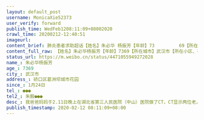 ```yaml
---
layout: default_post
username: MonicaXie52373
user_verify: forward
publish_time: WedFeb1208:11:09+08002020
crawl_time: 20200212-12:40:51
imageurl: 
content_brief: 肺炎患者求助超话【姓名】朱必华 杨振芳【年龄】73         69【所在城市】武汉市【所在小区、社区】硚口区葛洲坝城市花园【患病时间】1月24日【联系方式】●●●【其他紧急联系人】朱毅●●●【病情描述】 我爸爸妈妈于 2.11日晚上在湖北省第三人民医院（中山）医院做了CT，CT ...全文
content_full_raw: 【姓名】朱必华杨振芳【年龄】7369【所在城市】武汉市【所在小区、社区】硚口区葛洲坝城市花园【患病时间】1月24日【联系方式】●●●【其他紧急联系人】朱毅●●●【病情描述】我爸爸妈妈于2.11日晚上在湖北省第三人民医院（中山）医院做了CT，CT显示两位老人均有严重肺部感染的情况，目前爸爸现已十多日未进食，咳嗽、浑身乏力，瘫倒在床，无法行走相关情况，我本人在外地，由于疫情隔离无法回到武汉照顾张罗，心急如焚，我的父母年纪大病情经不起拖延，真的急需住院治疗。现在医院和社区不安排做核酸测试，就没办法确诊去医院接受治疗，求求大家帮帮我们，我们不想爸爸妈妈拖到病危，不能得到及时的治疗从而不能见一面就离开人世。
status_url: https://m.weibo.cn/status/4471055949272028
name_: 朱必华杨振芳
age_: 7369
city_: 武汉市
address_: 硚口区葛洲坝城市花园
since_: 1月24日
tel_: ●●●
tel2_: 朱毅●●●
desc_: 我爸爸妈妈于2.11日晚上在湖北省第三人民医院（中山）医院做了CT，CT显示两位老人均有严重肺部感染的情况，目前爸爸现已十多日未进食，咳嗽、浑身乏力，瘫倒在床，无法行走相关情况，我本人在外地，由于疫情隔离无法回到武汉照顾张罗，心急如焚，我的父母年纪大病情经不起拖延，真的急需住院治疗。现在医院和社区不安排做核酸测试，就没办法确诊去医院接受治疗，求求大家帮帮我们，我们不想爸爸妈妈拖到病危，不能得到及时的治疗从而不能见一面就离开人世。
publish_timestamp: 2020-02-12 08:11:09+08:00
---
```

